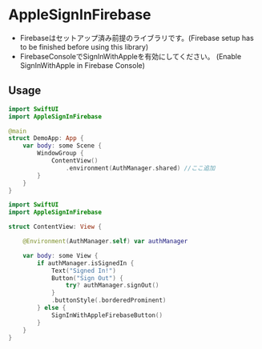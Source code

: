 # AppleSignInFirebase

- Firebaseはセットアップ済み前提のライブラリです。(Firebase setup has to be finished before using this library)
- FirebaseConsoleでSignInWithAppleを有効にしてください。 (Enable SignInWithApple in Firebase Console)

## Usage

```swift
import SwiftUI
import AppleSignInFirebase

@main
struct DemoApp: App {
    var body: some Scene {
        WindowGroup {
            ContentView()
                .environment(AuthManager.shared) //ここ追加
        }
    }
}
```

```swift
import SwiftUI
import AppleSignInFirebase

struct ContentView: View {

    @Environment(AuthManager.self) var authManager

    var body: some View {
        if authManager.isSignedIn {
            Text("Signed In!")
            Button("Sign Out") {
                try? authManager.signOut()
            }
            .buttonStyle(.borderedProminent)
        } else {
            SignInWithAppleFirebaseButton()
        }
    }
}
```
